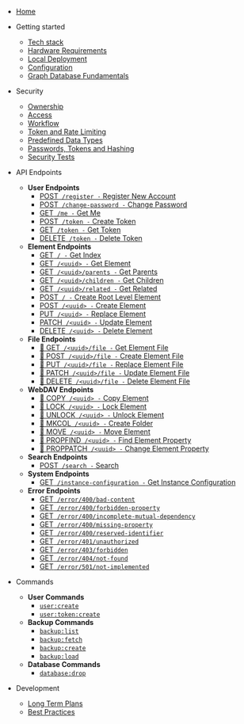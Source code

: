 - [Home](/)
- Getting started
  - [Tech stack](/getting-started/tech-stack)
  - [Hardware Requirements](/getting-started/hardware-requirements)
  - [Local Deployment](/getting-started/local-deployment)
  - [Configuration](/getting-started/configuration)
  - [Graph Database Fundamentals](/getting-started/graph-database-fundamentals)
- Security
  - [Ownership](/security/ownership)
  - [Access](/security/access)
  - [Workflow](/security/workflow)
  - [Token and Rate Limiting](/security/token-and-rate-limiting)
  - [Predefined Data Types](/security/predefined-data-types)
  - [Passwords, Tokens and Hashing](/security/passwords-tokens-and-hashing)
  - [Security Tests](/security/test/general)
- API Endpoints

  - **User Endpoints**
    - [<span class="method-post">POST</span>` /register -` Register New Account](/api-endpoints/user/post-register)
    - [<span class="method-post">POST</span>` /change-password -` Change Password](/api-endpoints/user/post-change-password)
    - [<span class="method-get">GET</span>` /me -` Get Me](/api-endpoints/user/get-me)
    - [<span class="method-post">POST</span>` /token -` Create Token](/api-endpoints/user/post-token)
    - [<span class="method-get">GET</span>` /token -` Get Token](/api-endpoints/user/get-token)
    - [<span class="method-delete">DELETE</span>` /token -` Delete Token](/api-endpoints/user/delete-token)
  - **Element Endpoints**
    - [<span class="method-get">GET</span>` / -` Get Index](/api-endpoints/element/get-index)
    - [<span class="method-get">GET</span>` /<uuid> -` Get Element](/api-endpoints/element/get-element)
    - [<span class="method-get">GET</span>` /<uuid>/parents -` Get Parents](/api-endpoints/element/get-parents)
    - [<span class="method-get">GET</span>` /<uuid>/children -` Get Children](/api-endpoints/element/get-children)
    - [<span class="method-get">GET</span>` /<uuid>/related -` Get Related](/api-endpoints/element/get-related)
    - [<span class="method-post">POST</span>` / -` Create Root Level Element](/api-endpoints/element/post-index)
    - [<span class="method-post">POST</span>` /<uuid> -` Create Element](/api-endpoints/element/post-element)
    - [<span class="method-put">PUT</span>` /<uuid> -` Replace Element](/api-endpoints/element/put-element)
    - [<span class="method-patch">PATCH</span>` /<uuid> -` Update Element](/api-endpoints/element/patch-element)
    - [<span class="method-delete">DELETE</span>` /<uuid> -` Delete Element](/api-endpoints/element/delete-element)
  - **File Endpoints**
    - [<span class="method-get">🚧 GET</span>` /<uuid>/file -` Get Element File](/api-endpoints/file/get-element-file)
    - [<span class="method-post">🚧 POST</span>` /<uuid>/file -` Create Element File](/api-endpoints/file/post-element-file)
    - [<span class="method-put">🚧 PUT</span>` /<uuid>/file -` Replace Element File](/api-endpoints/file/put-element-file)
    - [<span class="method-patch">🚧 PATCH</span>` /<uuid>/file -` Update Element File](/api-endpoints/file/patch-element-file)
    - [<span class="method-delete">🚧 DELETE</span>` /<uuid>/file -` Delete Element File](/api-endpoints/file/delete-element-file)
  - **WebDAV Endpoints**
    - [<span class="method-copy">🚧 COPY</span>` /<uuid> -` Copy Element](/api-endpoints/webdav/copy-element)
    - [<span class="method-lock">🚧 LOCK</span>` /<uuid> -` Lock Element](/api-endpoints/webdav/lock-element)
    - [<span class="method-unlock">🚧 UNLOCK</span>` /<uuid> -` Unlock Element](/api-endpoints/webdav/unlock-element)
    - [<span class="method-mkcol">🚧 MKCOL</span>` /<uuid> -` Create Folder](/api-endpoints/webdav/mkcol-folder)
    - [<span class="method-move">🚧 MOVE</span>` /<uuid> -` Move Element](/api-endpoints/webdav/move-element)
    - [<span class="method-propfind">🚧 PROPFIND</span>` /<uuid> -` Find Element Property](/api-endpoints/webdav/propfind-element)
    - [<span class="method-proppatch">🚧 PROPPATCH</span>` /<uuid> -` Change Element Property](/api-endpoints/webdav/proppatch-element)
  - **Search Endpoints**
    - [<span class="method-post">POST</span>` /search -` Search](/api-endpoints/search/post-search)
  - **System Endpoints**
    - [<span class="method-get">GET</span>` /instance-configuration -` Get Instance Configuration](/api-endpoints/system/get-instance-configuration)
  - **Error Endpoints**
    - [<span class="method-get">GET</span>` /error/400/bad-content`](/api-endpoints/error/get-400-bad-content)
    - [<span class="method-get">GET</span>` /error/400/forbidden-property`](/api-endpoints/error/get-400-forbidden-property)
    - [<span class="method-get">GET</span>` /error/400/incomplete-mutual-dependency`](/api-endpoints/error/get-400-incomplete-mutual-dependency)
    - [<span class="method-get">GET</span>` /error/400/missing-property`](/api-endpoints/error/get-400-missing-property)
    - [<span class="method-get">GET</span>` /error/400/reserved-identifier`](/api-endpoints/error/get-400-reserved-identifier)
    - [<span class="method-get">GET</span>` /error/401/unauthorized`](/api-endpoints/error/get-401-unauthorized)
    - [<span class="method-get">GET</span>` /error/403/forbidden`](/api-endpoints/error/get-403-forbidden)
    - [<span class="method-get">GET</span>` /error/404/not-found`](/api-endpoints/error/get-404-not-found)
    - [<span class="method-get">GET</span>` /error/501/not-implemented`](/api-endpoints/error/get-501-not-implemented)

- Commands
  - **User Commands**
    - [`user:create`](/commands/user/user-create)
    - [`user:token:create`](/commands/user/user-token-create)
  - **Backup Commands**
    - [`backup:list`](/commands/backup/backup-list)
    - [`backup:fetch`](/commands/backup/backup-fetch)
    - [`backup:create`](/commands/backup/backup-create)
    - [`backup:load`](/commands/backup/backup-load)
  - **Database Commands**
    - [`database:drop`](/commands/database/database-drop)
- Development
  - [Long Term Plans](/development/long-term-plans)
  - [Best Practices](/development/best-practices)
